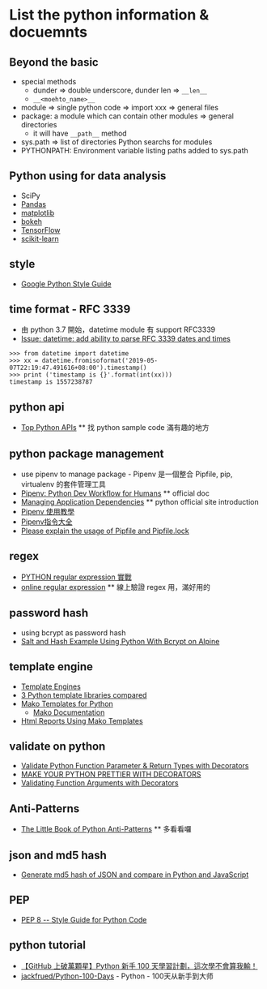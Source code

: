 # List the python information & docuemnts

## Beyond the basic
  - special methods
    - dunder => double underscore, dunder len => ```__len__```
    - ```__<moehto_name>__```
  - module => single python code => import xxx => general files
  - package: a module which can contain other modules => general directories
    - it will have ```__path__``` method
  - sys.path => list of directories Python searchs for modules
  - PYTHONPATH: Environment variable listing paths added to sys.path

## Python using for data analysis
  - SciPy
  - [Pandas](https://pandas.pydata.org/)
  - [matplotlib](https://matplotlib.org/)
  - [bokeh](https://bokeh.pydata.org/en/latest/)
  - [TensorFlow](https://www.tensorflow.org/)
  - [scikit-learn](https://scikit-learn.org/stable/) 

## style
  - [Google Python Style Guide](https://github.com/google/styleguide/blob/gh-pages/pyguide.md)

## time format - RFC 3339
  * 由 python 3.7 開始，datetime module 有 support RFC3339
  * [Issue: datetime: add ability to parse RFC 3339 dates and times](https://bugs.python.org/issue15873)
```
>>> from datetime import datetime
>>> xx = datetime.fromisoformat('2019-05-07T22:19:47.491616+08:00').timestamp()
>>> print ('timestamp is {}'.format(int(xx)))
timestamp is 1557238787
```

## python api
  * [Top Python APIs](https://www.programcreek.com/python/index/module/list) ** 找 python sample code 滿有趣的地方

## python package management
  * use pipenv to manage package - Pipenv 是一個整合 Pipfile, pip, virtualenv 的套件管理工具
  * [Pipenv: Python Dev Workflow for Humans](http://docs.pipenv.org/en/latest/) ** official doc
  * [Managing Application Dependencies](https://packaging.python.org/tutorials/managing-dependencies/#managing-dependencies) ** python official site introduction 
  * [Pipenv 使用教學](https://blog.chairco.me/posts/2017/02/Pipenv%20tutorial.html)
  * [Pipenv指令大全](https://medium.com/@johnnyellisjohnny/pipenv%E6%8C%87%E4%BB%A4%E5%A4%A7%E5%85%A8-6e4415cc8a15)
  * [Please explain the usage of Pipfile and Pipfile.lock](https://stackoverflow.com/questions/46330327/please-explain-the-usage-of-pipfile-and-pipfile-lock)

## regex
  * [PYTHON regular expression 實戰](https://ithelp.ithome.com.tw/articles/10197315)
  * [online regular expression](https://regex101.com/) ** 線上驗證 regex 用，滿好用的

## password hash
  * using bcrypt as password hash
  * [Salt and Hash Example Using Python With Bcrypt on Alpine](https://blog.ruanbekker.com/blog/2018/07/04/salt-and-hash-example-using-python-with-bcrypt-on-alpine/)

## template engine
  * [Template Engines](https://www.fullstackpython.com/template-engines.html)
  * [3 Python template libraries compared](https://opensource.com/resources/python/template-libraries)
  * [Mako Templates for Python](https://www.makotemplates.org/)
    * [Mako Documentation](https://docs.makotemplates.org/en/latest/)
  * [Html Reports Using Mako Templates](https://doc.odoo.com/6.0/es/developer/3_11_reports/11_3_mako2html_report/)

## validate on python
  * [Validate Python Function Parameter & Return Types with Decorators](https://www.pythoncentral.io/validate-python-function-parameters-and-return-types-with-decorators/)
  * [MAKE YOUR PYTHON PRETTIER WITH DECORATORS](https://hackaday.com/2018/08/31/an-introduction-to-decorators-in-python/)
  * [Validating Function Arguments with Decorators](https://learning-python.com/rangetest.html)

## Anti-Patterns
  * [The Little Book of Python Anti-Patterns](https://docs.quantifiedcode.com/python-anti-patterns/index.html) ** 多看看囉

## json and md5 hash
  * [Generate md5 hash of JSON and compare in Python and JavaScript](https://stackoverflow.com/questions/51359943/generate-md5-hash-of-json-and-compare-in-python-and-javascript)

## PEP
  * [PEP 8 -- Style Guide for Python Code](https://www.python.org/dev/peps/pep-0008/)

## python tutorial
  * [【GitHub 上破萬顆星】Python 新手 100 天學習計劃，這次學不會算我輸！](https://buzzorange.com/techorange/2019/05/07/python-100-days/)
  * [jackfrued/Python-100-Days](https://github.com/jackfrued/Python-100-Days) - Python - 100天从新手到大师

